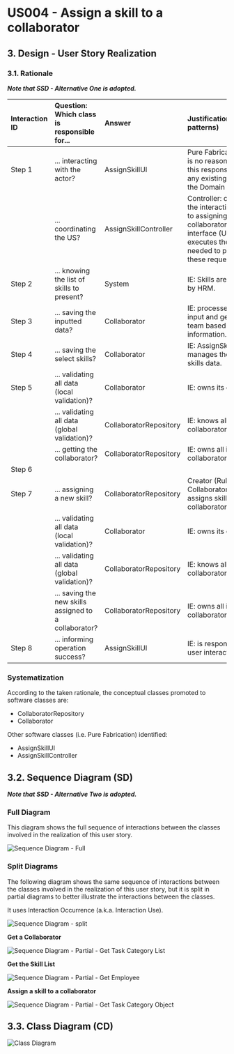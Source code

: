 # US004 - Assign a skill to a collaborator 

## 3. Design - User Story Realization 

### 3.1. Rationale

_**Note that SSD - Alternative One is adopted.**_

| Interaction ID | Question: Which class is responsible for...           | Answer                 | Justification (with patterns)                                                                                                                                               |
|:---------------|:------------------------------------------------------|:-----------------------|:----------------------------------------------------------------------------------------------------------------------------------------------------------------------------|
| Step 1         | ... interacting with the actor?                       | AssignSkillUI          | Pure Fabrication: there is no reason to assign this responsibility to any existing class in the Domain Model.                                                               |
|                | ... coordinating the US?                              | AssignSkillController  | Controller: coordinates the interactions related to assigning a skill to a collaborator in the user interface (UI) and executes the logic needed to process these requests. |
| Step 2         | ... knowing the list of skills to present?            | System                 | IE: Skills are recorded by HRM.                                                                                                                                             |
| Step 3         | ... saving the inputted data?                         | Collaborator           | IE: processes user input and generates a team based on this information.                                                                                                    |
| Step 4         | ... saving the select skills?                         | Collaborator           | IE: AssignSkill manages the selected skills data.                                                                                                                           |
| Step 5         | ... validating all data (local validation)?           | Collaborator           | IE: owns its data.                                                                                                                                                          |
|                | ... validating all data (global validation)?          | CollaboratorRepository | IE: knows all its collaborators.                                                                                                                                            |
|                | ... getting the collaborator?                         | CollaboratorRepository | IE: owns all its collaborators.                                                                                                                                             |
| Step 6         |                                                       |                        |                                                                                                                                                                             |
| Step 7         | ... assigning a new skill?                            | CollaboratorRepository | Creator (Rule 2): the CollaboratorRepository assigns skills to the collaborator instance.                                                                                   |
|                | ... validating all data (local validation)?           | Collaborator           | IE: owns its data.                                                                                                                                                          |
|                | ... validating all data (global validation)?          | CollaboratorRepository | IE: knows all its collaborators.                                                                                                                                            |
|                | ... saving the new skills assigned to a collaborator? | CollaboratorRepository | IE: owns all its collaborators.                                                                                                                                             |
| Step 8         | ... informing operation success?                      | AssignSkillUI          | IE: is responsible for user interactions.                                                                                                                                   |

### Systematization ##

According to the taken rationale, the conceptual classes promoted to software classes are:

* CollaboratorRepository
* Collaborator

Other software classes (i.e. Pure Fabrication) identified:

* AssignSkillUI
* AssignSkillController


## 3.2. Sequence Diagram (SD)

_**Note that SSD - Alternative Two is adopted.**_

### Full Diagram

This diagram shows the full sequence of interactions between the classes involved in the realization of this user story.

![Sequence Diagram - Full](svg/us004-sequence-diagram-full.svg)

### Split Diagrams

The following diagram shows the same sequence of interactions between the classes involved in the realization of this user story, but it is split in partial diagrams to better illustrate the interactions between the classes.

It uses Interaction Occurrence (a.k.a. Interaction Use).

![Sequence Diagram - split](svg/us004-sequence-diagram-split.svg)

**Get a Collaborator**

![Sequence Diagram - Partial - Get Task Category List](svg/us004-sequence-diagram-partial-get-collaborator.svg)


**Get the Skill List**

![Sequence Diagram - Partial - Get Employee](svg/us004-sequence-diagram-partial-skillslist.svg)

**Assign a skill to a collaborator**

![Sequence Diagram - Partial - Get Task Category Object](svg/us004-sequence-diagram-partial-assign-skills.svg)

## 3.3. Class Diagram (CD)

![Class Diagram](svg/us004-class-diagram.svg)